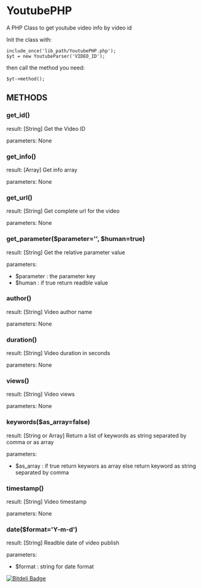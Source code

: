 YoutubePHP
===========

A PHP Class to get youtube video info by video id

Init the class with:

    include_once('lib_path/YoutubePHP.php');
    $yt = new YoutubeParser('VIDEO_ID');
    
then call the method you need: 

    $yt->method();

METHODS
----------

### get_id()

result: [String] Get the Video ID

parameters: None

### get_info()

result: [Array] Get info array

parameters: None

### get_url()

result: [String] Get complete url for the video

parameters: None

### get_parameter($parameter='', $human=true)

result: [String] Get the relative parameter value

parameters:

* $parameter : the parameter key
* $human : if true return readble value

### author()

result: [String] Video author name

parameters: None

### duration()

result: [String] Video duration in seconds

parameters: None

### views()

result: [String] Video views

parameters: None

### keywords($as_array=false)

result: [String or Array] Return a list of keywords as string separated by comma or as array

parameters:

* $as_array : if true return keywors as array else return keyword as string separated by comma

### timestamp()

result: [String] Video timestamp

parameters: None

### date($format='Y-m-d')

result: [String] Readble date of video publish

parameters:

* $format : string for date format


[![Bitdeli Badge](https://d2weczhvl823v0.cloudfront.net/OpenCode/youtube-php/trend.png)](https://bitdeli.com/free "Bitdeli Badge")

